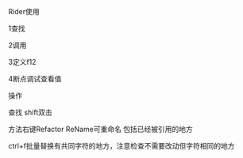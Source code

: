 Rider使用

1查找

2调用

3定义f12

4断点调试查看值



操作

查找 shift双击 



方法右键Refactor ReName可重命名 包括已经被引用的地方

ctrl+f批量替换有共同字符的地方，注意检查不需要改动但字符相同的地方

